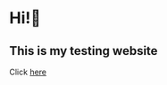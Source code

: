 <!DOCTYPE html>
<h1>Hi!👋 </h1>
<h2>This is my testing website</h2>

Click [here](https://ducmanh2712.github.io/test.html)
